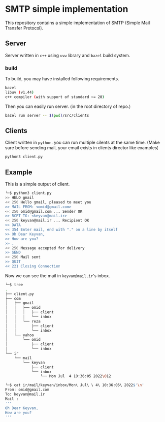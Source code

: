 # SMTP simple implementation

This repository contains a simple implementation of SMTP (Simple Mail Transfer Protocol).

## Server

Server written in `c++` using `uvw` library and `bazel` build system.

### build

To build, you may have installed following requirements.

```bash
bazel
libuv (v1.44)
c++ compiler (with support of standard >= 20)
```

Then you can easily run server. (in the root directory of repo.)

```bash
bazel run server -- $(pwd)/src/clients
```

## Clients

Client written in `python`. you can run multiple cilents at the same time. (Make sure before sending mail, your email exists in clients director like examples)

```bash
python3 client.py
```

## Example

This is a simple output of client.

```bash
╰─$ python3 client.py
>> HELO gmail
<< 250 Hello gmail, pleased to meet you
>> MAIL FROM: <omid@gmail.com>
<< 250 omid@gmail.com ... Sender OK
>> RCPT TO: <keyvan@mail.ir>
<< 250 keyvan@mail.ir ... Recipient OK
>> DATA
<< 354 Enter mail, end with "." on a line by itself
>> Oh Dear Keyvan,
>> How are you?
>> .
<< 250 Message accepted for delivery
>> SEND
<< 250 Mail sent
>> QUIT
<< 221 Closing Connection
```

Now we can see the mail in `keyvan@mail.ir`'s inbox.

```bash
╰─$ tree
.
├── client.py
├── com
│   ├── gmail
│   │   ├── omid
│   │   │   ├── client
│   │   │   └── inbox
│   │   └── reza
│   │       ├── client
│   │       └── inbox
│   └── yahoo
│       └── omid
│           ├── client
│           └── inbox
└── ir
    └── mail
        └── keyvan
            ├── client
            └── inbox
                └── Mon Jul  4 10:36:05 2022\012
```

```bash
╰─$ cat ir/mail/keyvan/inbox/Mon\ Jul\ \ 4\ 10:36:05\ 2022$'\n'
From: omid@gmail.com
To: keyvan@mail.ir
Mail :
'''
Oh Dear Keyvan,
How are you?
'''
```
